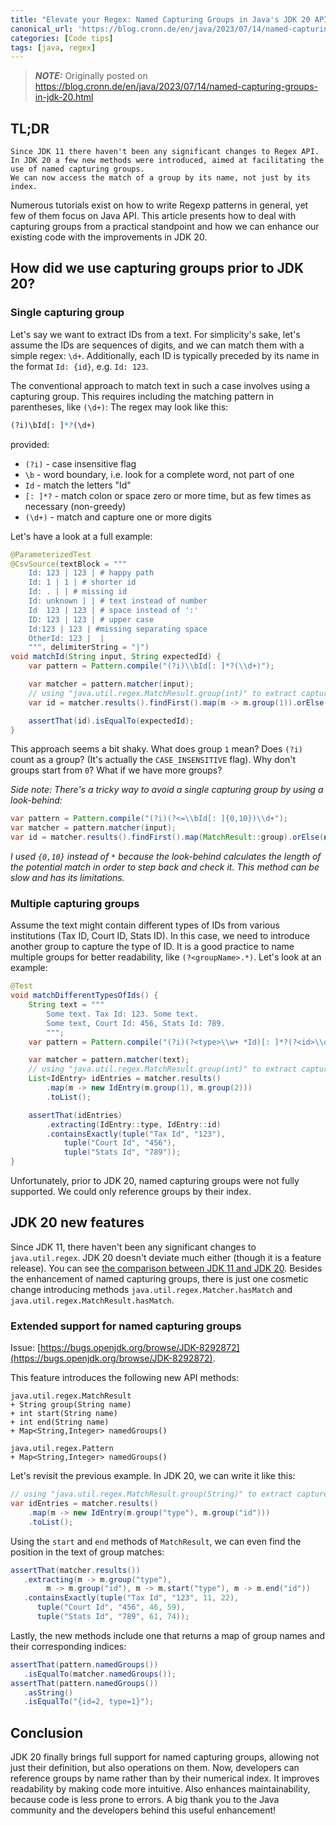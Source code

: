 ```yaml
---
title: "Elevate your Regex: Named Capturing Groups in Java's JDK 20 API"
canonical_url: 'https://blog.cronn.de/en/java/2023/07/14/named-capturing-groups-in-jdk-20.html'
categories: [Code tips]
tags: [java, regex]
---
```


> **_NOTE:_** Originally posted on https://blog.cronn.de/en/java/2023/07/14/named-capturing-groups-in-jdk-20.html

## TL;DR
```
Since JDK 11 there haven't been any significant changes to Regex API. 
In JDK 20 a few new methods were introduced, aimed at facilitating the use of named capturing groups. 
We can now access the match of a group by its name, not just by its index.
```

Numerous tutorials exist on how to write Regexp patterns in general, yet few of them focus on Java API.
This article presents how to deal with capturing groups from a practical standpoint and how we can enhance our existing code with the improvements in JDK 20.

## How did we use capturing groups prior to JDK 20?

### Single capturing group

Let's say we want to extract IDs from a text. For simplicity's sake, let's assume the IDs are sequences of digits, and we can match them with a simple regex: `\d+`. Additionally, each ID is typically preceded by its name in the format `Id: {id}`, e.g. `Id: 123`.

The conventional approach to match text in such a case involves using a capturing group. This requires including the matching pattern in parentheses, like `(\d+)`:
The regex may look like this:
```perl
(?i)\bId[: ]*?(\d+)
```
provided:
* `(?i)` - case insensitive flag
* `\b` - word boundary, i.e. look for a complete word, not part of one
* `Id` - match the letters "Id"
* `[: ]*?` - match colon or space zero or more time, but as few times as necessary (non-greedy)
* `(\d+)` - match and capture one or more digits

Let's have a look at a full example:
```java
@ParameterizedTest
@CsvSource(textBlock = """
    Id: 123 | 123 | # happy path
    Id: 1 | 1 | # shorter id
    Id: . | | # missing id
    Id: unknown | | # text instead of number
    Id  123 | 123 | # space instead of ':'
    ID: 123 | 123 | # upper case
    Id:123 | 123 | #missing separating space
    OtherId: 123 |  |
    """, delimiterString = "|")
void matchId(String input, String expectedId) {
    var pattern = Pattern.compile("(?i)\\bId[: ]*?(\\d+)");

    var matcher = pattern.matcher(input);
    // using "java.util.regex.MatchResult.group(int)" to extract capture
    var id = matcher.results().findFirst().map(m -> m.group(1)).orElse(null);

    assertThat(id).isEqualTo(expectedId);
}
```

This approach seems a bit shaky. What does group `1` mean? Does `(?i)` count as a group? (It's actually the `CASE_INSENSITIVE` flag). Why don't groups start from `0`? What if we have more groups?

*Side note:*
_There's a tricky way to avoid a single capturing group by using a look-behind:_
```java
var pattern = Pattern.compile("(?i)(?<=\\bId[: ]{0,10})\\d+");
var matcher = pattern.matcher(input);
var id = matcher.results().findFirst().map(MatchResult::group).orElse(null);
```
_I used `{0,10}` instead of `*` because the look-behind calculates the length of the potential match in order to step back and check it. This method can be slow and has its limitations._

### Multiple capturing groups

Assume the text might contain different types of IDs from various institutions (Tax ID, Court ID, Stats ID).
In this case, we need to introduce another group to capture the type of ID.
It is a good practice to name multiple groups for better readability, like `(?<groupName>.*)`.
Let's look at an example:
```java
@Test
void matchDifferentTypesOfIds() {
    String text = """
        Some text. Tax Id: 123. Some text.
        Some text, Court Id: 456, Stats Id: 789.
        """;
    var pattern = Pattern.compile("(?i)(?<type>\\w+ *Id)[: ]*?(?<id>\\d+)");

    var matcher = pattern.matcher(text);
    // using "java.util.regex.MatchResult.group(int)" to extract capture
    List<IdEntry> idEntries = matcher.results()
        .map(m -> new IdEntry(m.group(1), m.group(2)))
        .toList();

    assertThat(idEntries)
        .extracting(IdEntry::type, IdEntry::id)
        .containsExactly(tuple("Tax Id", "123"),
            tuple("Court Id", "456"),
            tuple("Stats Id", "789"));
}
```

Unfortunately, prior to JDK 20, named capturing groups were not fully supported. We could only reference groups by their index.

## JDK 20 new features

Since JDK 11, there haven't been any significant changes to `java.util.regex`.
JDK 20 doesn't deviate much either (though it is a feature release).
You can see [the comparison between JDK 11 and JDK 20](https://javaalmanac.io/jdk/20/apidiff/11).
Besides the enhancement of named capturing groups,
there is just one cosmetic change introducing methods `java.util.regex.Matcher.hasMatch` and `java.util.regex.MatchResult.hasMatch`.

### Extended support for named capturing groups

Issue: [https://bugs.openjdk.org/browse/JDK-8292872](https://bugs.openjdk.org/browse/JDK-8292872).

This feature introduces the following new API methods:
```
java.util.regex.MatchResult
+ String group(String name)
+ int start(String name)
+ int end(String name)
+ Map<String,Integer> namedGroups()

java.util.regex.Pattern
+ Map<String,Integer> namedGroups()
```

Let's revisit the previous example. In JDK 20, we can write it like this:
```java
// using "java.util.regex.MatchResult.group(String)" to extract capture
var idEntries = matcher.results()
    .map(m -> new IdEntry(m.group("type"), m.group("id")))
    .toList();
```

Using the `start` and `end` methods of `MatchResult`, we can even find the position in the text of group matches:
```java
assertThat(matcher.results())
   .extracting(m -> m.group("type"),
        m -> m.group("id"), m -> m.start("type"), m -> m.end("id"))
   .containsExactly(tuple("Tax Id", "123", 11, 22),
      tuple("Court Id", "456", 46, 59),
      tuple("Stats Id", "789", 61, 74));
```

Lastly, the new methods include one that returns a map of group names and their corresponding indices:
```java
assertThat(pattern.namedGroups())
   .isEqualTo(matcher.namedGroups());
assertThat(pattern.namedGroups())
   .asString()
   .isEqualTo("{id=2, type=1}");
```


## Conclusion

JDK 20 finally brings full support for named capturing groups, allowing not just their definition, but also operations on them. Now, developers can reference groups by name rather than by their numerical index. It improves readability by making code more intuitive. Also enhances maintainability, because code is less prone to errors. A big thank you to the Java community and the developers behind this useful enhancement!
